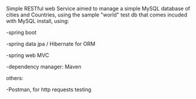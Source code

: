 Simple RESTful web Service aimed to manage a simple MySQL database of cities and Countries, using the sample "world" test db that comes incuded with MySQL install, using:

-spring boot

-spring data jpa / Hibernate for ORM

-spring web MVC

-dependency manager: Maven

others:

-Postman, for http requests testing
